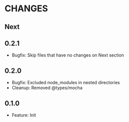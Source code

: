 # CHANGES

## Next

## 0.2.1

- Bugfix: Skip files that have no changes on Next section

## 0.2.0

- Bugfix: Excluded node_modules in nested directories
- Cleanup: Removed @types/mocha

## 0.1.0

- Feature: Init
